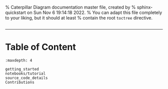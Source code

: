 % Caterpillar Diagram documentation master file, created by
% sphinx-quickstart on Sun Nov  6 19:14:18 2022.
% You can adapt this file completely to your liking, but it should at least
% contain the root `toctree` directive.

```{include} ../../README.md
```

----

# Table of Content

```{toctree}
:maxdepth: 4

getting_started
notebooks/tutorial
source_code_details
Contributions
```
